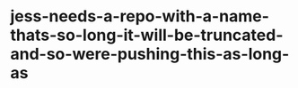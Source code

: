 # jess-needs-a-repo-with-a-name-thats-so-long-it-will-be-truncated-and-so-were-pushing-this-as-long-as